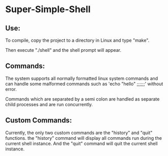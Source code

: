 # Super-Simple-Shell

## Use:
To compile, copy the project to a directory in Linux and type "make".

Then execute "./shell" and the shell prompt will appear.

## Commands:
The system supports all normally formatted linux system commands and can handle some malformed commands such as 'echo "hello" ;;;;;;' without error.

Commands which are separated by a semi colon are handled as separate child processes and are run concurrently.

## Custom Commands:
Currently, the only two custom commands are the "history" and "quit" functions. the "history" command will display all commands run during the current shell instance. And the "quit" command will quit the current shell instance.
